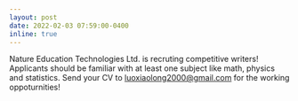 ```yaml
---
layout: post
date: 2022-02-03 07:59:00-0400
inline: true
---
```


Nature Education Technologies Ltd. is recruting competitive writers! Applicants should be familiar with at least one subject like math, physics and statistics. Send your CV to luoxiaolong2000@gmail.com for the working oppoturnities!